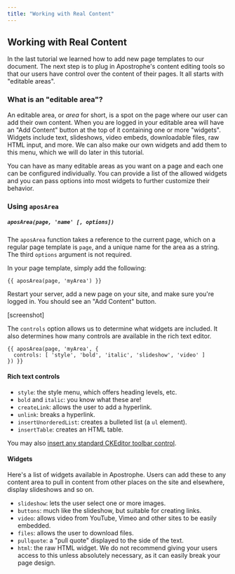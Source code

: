 ```yaml
---
title: "Working with Real Content"
---
```



<!-- Working With Real Content
- Working with aposArea
- Working with aposSingleton
- Creating Custom Widgets (schema widgets)
 -->


## Working with Real Content

In the last tutorial we learned how to add new page templates to our document. The next step is to plug in Apostrophe's content editing tools so that our users have control over the content of their pages. It all starts with "editable areas".

### What is an "editable area"?

An editable area, or _area_ for short, is a spot on the page where our user can add their own content. When you are logged in your editable area will have an "Add Content" button at the top of it containing one or more "widgets". Widgets include text, slideshows, video embeds, downloadable files, raw HTML input, and more. We can also make our own widgets and add them to this menu, which we will do later in this tutorial.

You can have as many editable areas as you want on a page and each one can be configured individually. You can provide a list of the allowed widgets and you can pass options into most widgets to further customize their behavior.

### Using `aposArea`

##### `aposArea(page, 'name' [, options])`

The `aposArea` function takes a reference to the current page, which on a regular page template is `page`, and a unique name for the area as a string. The third `options` argument is not required.

In your page template, simply add the following:

```twig
{{ aposArea(page, 'myArea') }}
```

Restart your server, add a new page on your site, and make sure you're logged in. You should see an "Add Content" button.

[screenshot]

The `controls` option allows us to determine what widgets are included. It also determines how many controls are available in the rich text editor.

```markup
{{ aposArea(page, 'myArea', {
  controls: [ 'style', 'bold', 'italic', 'slideshow', 'video' ]
}) }}
```

#### Rich text controls

* `style`: the style menu, which offers heading levels, etc.
* `bold` and `italic`: you know what these are!
* `createLink`: allows the user to add a hyperlink.
* `unlink`: breaks a hyperlink.
* `insertUnorderedList`: creates a bulleted list (a `ul` element).
* `insertTable`: creates an HTML table.

You may also [insert any standard CKEditor toolbar control](http://ckeditor.com/forums/CKEditor/Complete-list-of-toolbar-items).

#### Widgets

Here's a list of widgets available in Apostrophe. Users can add these to any content area to pull in content from other places on the site and elsewhere, display slideshows and so on.

* `slideshow`: lets the user select one or more images.
* `buttons`: much like the slideshow, but suitable for creating links.
* `video`: allows video from YouTube, Vimeo and other sites to be easily embedded.
* `files`: allows the user to download files.
* `pullquote`: a "pull quote" displayed to the side of the text.
* `html`: the raw HTML widget. We do not recommend giving your users access to this unless absolutely necessary, as it can easily break your page design.